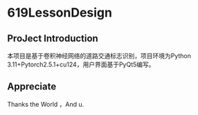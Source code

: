# 619LessonDesign
## ProJect Introduction  
本项目是基于卷积神经网络的道路交通标志识别，项目环境为Python 3.11+Pytorch2.5.1+cu124，用户界面基于PyQt5编写。  
## Appreciate  
Thanks the World ，And u.



